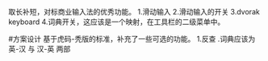 取长补短，对标商业输入法的优秀功能。
1.滑动输入
2.滑动输入的开关
3.dvorak keyboard 
4.词典开关，这应该是一个映射，在工具栏的二级菜单中。

#方案设计
基于虎码-秃版的标准，补充了一些可选的功能。
1.反查
.词典应该为 英-汉 与 汉-英 两部
